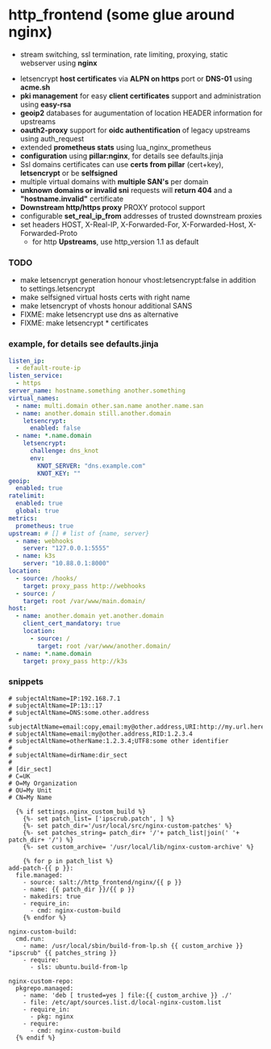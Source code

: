 # http_frontend (some glue around nginx)

* stream switching, ssl termination, rate limiting, proxying, static webserver using **nginx**
+ letsencrypt **host certificates** via **ALPN on https** port or **DNS-01** using **acme.sh**
+ **pki management** for easy **client certificates** support and administration using **easy-rsa**
+ **geoip2** databases for augumentation of location HEADER information for upstreams
+ **oauth2-proxy** support for **oidc authentification** of legacy upstreams using auth_request
+ extended **prometheus stats** using lua_nginx_prometheus
+ **configuration** using **pillar:nginx**, for details see defaults.jinja
+ Ssl domains certificates can use **certs from pillar** (cert+key), **letsencrypt** or be **selfsigned**
+ multiple virtual domains with **multiple SAN's** per domain
+ **unknown domains or invalid sni** requests will **return 404** and a **"hostname.invalid"** certificate
+ **Downstream http/https proxy** PROXY protocol support
+ configurable **set_real_ip_from** addresses of trusted downstream proxies
+ set headers HOST, X-Real-IP, X-Forwarded-For, X-Forwarded-Host, X-Forwarded-Proto
  + for http **Upstreams**, use http_version 1.1 as default

### TODO

+ make letsencrypt generation honour vhost:letsencrypt:false in addition to settings.letsencrypt
+ make selfsigned virtual hosts certs with right name
+ make letsencrypt of vhosts honour additional SANS
+ FIXME: make letsencrypt use dns as alternative
+ FIXME: make letsencrypt * certificates

### example, for details see defaults.jinja

```yaml
listen_ip:
  - default-route-ip
listen_service:
  - https
server_name: hostname.something another.something
virtual_names:
  - name: multi.domain other.san.name another.name.san
  - name: another.domain still.another.domain
    letsencrypt:
      enabled: false
  - name: *.name.domain
    letsencrypt:
      challenge: dns_knot
      env:
        KNOT_SERVER: "dns.example.com"
        KNOT_KEY: ""
geoip:
  enabled: true
ratelimit:
  enabled: true
  global: true
metrics:
  prometheus: true
upstream: # [] # list of {name, server}
  - name: webhooks
    server: "127.0.0.1:5555"
  - name: k3s
    server: "10.88.0.1:8000"
location:
  - source: /hooks/
    target: proxy_pass http://webhooks
  - source: /
    target: root /var/www/main.domain/
host:
  - name: another.domain yet.another.domain
    client_cert_mandatory: true
    location:
      - source: /
        target: root /var/www/another.domain/
  - name: *.name.domain
    target: proxy_pass http://k3s
```

### snippets

```
# subjectAltName=IP:192.168.7.1
# subjectAltName=IP:13::17
# subjectAltName=DNS:some.other.address
# subjectAltName=email:copy,email:my@other.address,URI:http://my.url.here/
# subjectAltName=email:my@other.address,RID:1.2.3.4
# subjectAltName=otherName:1.2.3.4;UTF8:some other identifier
#
# subjectAltName=dirName:dir_sect
#
# [dir_sect]
# C=UK
# O=My Organization
# OU=My Unit
# CN=My Name
```

```
  {% if settings.nginx_custom_build %}
    {%- set patch_list= ['ipscrub.patch', ] %}
    {%- set patch_dir='/usr/local/src/nginx-custom-patches' %}
    {%- set patches_string= patch_dir+ '/'+ patch_list|join(' '+ patch_dir+ '/') %}
    {%- set custom_archive= '/usr/local/lib/nginx-custom-archive' %}

    {% for p in patch_list %}
add-patch-{{ p }}:
  file.managed:
    - source: salt://http_frontend/nginx/{{ p }}
    - name: {{ patch_dir }}/{{ p }}
    - makedirs: true
    - require_in:
      - cmd: nginx-custom-build
    {% endfor %}

nginx-custom-build:
  cmd.run:
    - name: /usr/local/sbin/build-from-lp.sh {{ custom_archive }} "ipscrub" {{ patches_string }}
    - require:
      - sls: ubuntu.build-from-lp

nginx-custom-repo:
  pkgrepo.managed:
    - name: 'deb [ trusted=yes ] file:{{ custom_archive }} ./'
    - file: /etc/apt/sources.list.d/local-nginx-custom.list
    - require_in:
      - pkg: nginx
    - require:
      - cmd: nginx-custom-build
  {% endif %}
```

